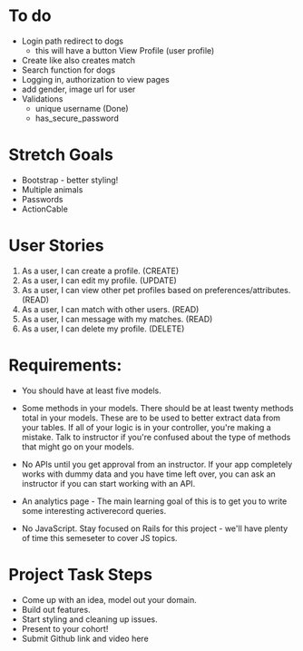 # To do
* Login path redirect to dogs
    - this will have a button View Profile (user profile)
* Create like also creates match 
* Search function for dogs
* Logging in, authorization to view pages
* add gender, image url for user
* Validations
    - unique username (Done)
    - has_secure_password

# Stretch Goals
- Bootstrap - better styling! 
- Multiple animals
- Passwords
- ActionCable

# User Stories
1. As a user, I can create a profile. (CREATE)
2. As a user, I can edit my profile. (UPDATE)
3. As a user, I can view other pet profiles based on preferences/attributes. (READ)
4. As a user, I can match with other users. (READ)
5. As a user, I can message with my matches. (READ)
6. As a user, I can delete my profile. (DELETE)




# Requirements:
- You should have at least five models. 

- Some methods in your models. There should be at least twenty methods total in your models. These are to be used to better extract data from your tables. If all of your logic is in your controller, you're making a mistake. Talk to instructor if you're confused about the type of methods that might go on your models.

- No APIs until you get approval from an instructor. If your app completely works with dummy data and you have time left over, you can ask an instructor if you can start working with an API.

- An analytics page - The main learning goal of this is to get you to write some interesting activerecord queries.

- No JavaScript. Stay focused on Rails for this project - we'll have plenty of time this semeseter to cover JS topics.

# Project Task Steps
- Come up with an idea, model out your domain. 
- Build out features.
- Start styling and cleaning up issues.
- Present to your cohort!
- Submit Github link and video here